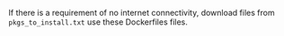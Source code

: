 If there is a requirement of no internet connectivity, download files from `pkgs_to_install.txt` use these Dockerfiles files.

